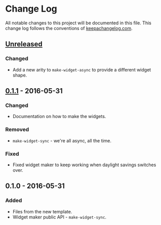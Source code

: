 # Change Log
All notable changes to this project will be documented in this file. This change log follows the conventions of [keepachangelog.com](http://keepachangelog.com/).

## [Unreleased]
### Changed
- Add a new arity to `make-widget-async` to provide a different widget shape.

## [0.1.1] - 2016-05-31
### Changed
- Documentation on how to make the widgets.

### Removed
- `make-widget-sync` - we're all async, all the time.

### Fixed
- Fixed widget maker to keep working when daylight savings switches over.

## 0.1.0 - 2016-05-31
### Added
- Files from the new template.
- Widget maker public API - `make-widget-sync`.

[Unreleased]: https://github.com/your-name/fish-spec/compare/0.1.1...HEAD
[0.1.1]: https://github.com/your-name/fish-spec/compare/0.1.0...0.1.1
